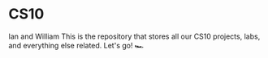 # CS10
Ian and William
This is the repository that stores all our CS10 projects, labs, and everything else related.
Let's go! 🏎️
